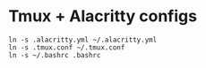 # Tmux + Alacritty configs
```
ln -s .alacritty.yml ~/.alacritty.yml
ln -s .tmux.conf ~/.tmux.conf
ln -s ~/.bashrc .bashrc
```
